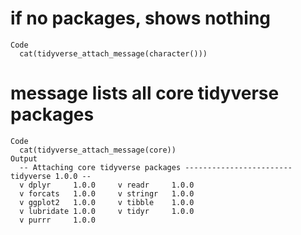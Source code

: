 # if no packages, shows nothing

    Code
      cat(tidyverse_attach_message(character()))

# message lists all core tidyverse packages

    Code
      cat(tidyverse_attach_message(core))
    Output
      -- Attaching core tidyverse packages ------------------------ tidyverse 1.0.0 --
      v dplyr     1.0.0     v readr     1.0.0
      v forcats   1.0.0     v stringr   1.0.0
      v ggplot2   1.0.0     v tibble    1.0.0
      v lubridate 1.0.0     v tidyr     1.0.0
      v purrr     1.0.0     

